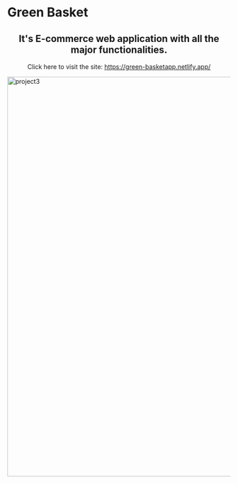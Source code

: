 # Green Basket
<h2 style="text-align: center">It's E-commerce web application with all the major functionalities. </h2>
<p style="text-align: center";>Click here to visit the site: <a href="https://green-basketapp.netlify.app/">https://green-basketapp.netlify.app/</a></p>
<img width="900" height:"500" alt="project3" src="https://user-images.githubusercontent.com/113410376/214221931-369db1d6-716f-4304-8ddc-a41f33875b35.png">
